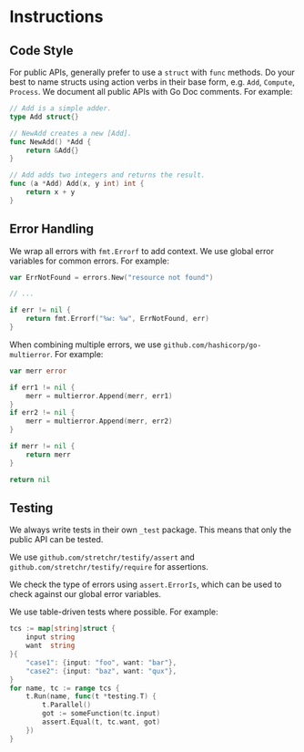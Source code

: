 # Instructions

## Code Style

For public APIs, generally prefer to use a `struct` with `func` methods. Do your best to name structs using action verbs in their base form, e.g. `Add`, `Compute`, `Process`. We document all public APIs with Go Doc comments. For example:

```go
// Add is a simple adder.
type Add struct{}

// NewAdd creates a new [Add].
func NewAdd() *Add {
	return &Add{}
}

// Add adds two integers and returns the result.
func (a *Add) Add(x, y int) int {
	return x + y
}
```

## Error Handling

We wrap all errors with `fmt.Errorf` to add context. We use global error variables for common errors. For example:

```go
var ErrNotFound = errors.New("resource not found")

// ...

if err != nil {
	return fmt.Errorf("%w: %w", ErrNotFound, err)
}
```

When combining multiple errors, we use `github.com/hashicorp/go-multierror`. For example:

```go
var merr error

if err1 != nil {
	merr = multierror.Append(merr, err1)
}
if err2 != nil {
	merr = multierror.Append(merr, err2)
}

if merr != nil {
	return merr
}

return nil
```

## Testing

We always write tests in their own `_test` package. This means that only the public API can be tested.

We use `github.com/stretchr/testify/assert` and `github.com/stretchr/testify/require` for assertions.

We check the type of errors using `assert.ErrorIs`, which can be used to check against our global error variables.

We use table-driven tests where possible. For example:

```go
tcs := map[string]struct {
	input string
	want  string
}{
	"case1": {input: "foo", want: "bar"},
	"case2": {input: "baz", want: "qux"},
}
for name, tc := range tcs {
	t.Run(name, func(t *testing.T) {
		t.Parallel()
		got := someFunction(tc.input)
		assert.Equal(t, tc.want, got)
	})
}
```
